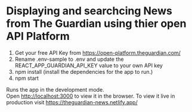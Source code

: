 # Displaying and searchcing News from The Guardian using thier open API Platform

1. Get your free API Key from https://open-platform.theguardian.com/
2. Rename .env-sample to .env and update the REACT_APP_GUARDIAN_API_KEY value to your own API key
3. npm install (install the dependencies for the app to run.)
4. npm start

Runs the app in the development mode.\
Open [http://localhost:3000](http://localhost:3000) to view it in the browser.
To view it live in production visit https://theguardian-news.netlify.app/
